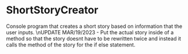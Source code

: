 # ShortStoryCreator
Console program that creates a short story based on information that the user inputs. 
\nUPDATE MAR/19/2023 -
Put the actual story inside of a method so that the story doesnt have to be rewritten twice and instead it calls the method of the story for the if else statement.
 

